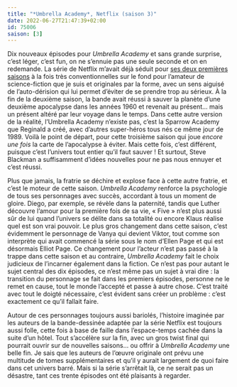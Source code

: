 ```yaml
---
title: "*Umbrella Academy*, Netflix (saison 3)"
date: 2022-06-27T21:47:39+02:00
id: 75006 
saison: [3]
---
```


Dix nouveaux épisodes pour *Umbrella Academy* et sans grande surprise, c’est léger, c’est fun, on ne s’ennuie pas une seule seconde et on en redemande. La série de Netflix m’avait déjà séduit pour [ses deux premières saisons](https://voiretmanger.fr/umbrella-academy-blackman-netflix/) à la fois très conventionnelles sur le fond pour l’amateur de science-fiction que je suis et originales par la forme, avec un sens aiguisé de l’auto-dérision qui lui permet d’éviter de se prendre trop au sérieux. À la fin de la deuxième saison, la bande avait réussi à sauver la planète d’une deuxième apocalypse dans les années 1960 et revenait au présent… mais un présent altéré par leur voyage dans le temps. Dans cette autre version de la réalité, l’Umbrella Academy n’existe pas, c’est la Sparrow Academy que Reginald a créé, avec d’autres super-héros tous nés ce même jour de 1989. Voilà le point de départ, pour cette troisième saison qui joue *encore une fois* la carte de l’apocalypse à éviter. Mais cette fois, c’est différent, puisque c’est l’univers tout entier qu’il faut sauver ! Et surtout, Steve Blackman a suffisamment d’idées nouvelles pour ne pas nous ennuyer et c’est réussi.

Plus que jamais, la fratrie se déchire et explose face à cette autre fratrie, et c’est le moteur de cette saison. *Umbrella Academy* renforce la psychologie de tous ses personnages avec succès, accordant à tous un moment de gloire. Diego, par exemple, se révèle dans la paternité, tandis que Luther découvre l’amour pour la première fois de sa vie, « Five » n’est plus aussi sûr de lui quand l’univers se délite dans sa totalité ou encore Klaus réalise quel est son vrai pouvoir. Le plus gros changement dans cette saison, c’est évidemment le personnage de Vanya qui devient Viktor, tout comme son interprète qui avait commencé la série sous le nom d’Ellen Page et qui est désormais Elliot Page. Ce changement pour l’acteur n’est pas passé à la trappe dans cette saison et au contraire, *Umbrella Academy* fait le choix judicieux de l’incarner également dans la fiction. Ce n’est pas pour autant le sujet central des dix épisodes, ce n’est même pas un sujet à vrai dire : la transition du personnage se fait dans les premiers épisodes, personne ne le remet en cause, tout le monde l’accepté et passe à autre chose. C’est traité avec tout le doigté nécessaire, c’est évident sans créer un problème : c’est exactement ce qu’il fallait faire. 

Autour de ces personnages toujours aussi bariolés, l’histoire imaginée par les auteurs de la bande-dessinée adaptée par la série Netflix est toujours aussi folle, cette fois à base de faille dans l’espace-temps cachée dans la suite d’un hôtel. Tout s’accélère sur la fin, avec un gros twist final qui pourrait ouvrir sur de nouvelles saisons… ou offrir à *Umbrella Academy* une belle fin. Je sais que les auteurs de l’œuvre originale ont prévu une multitude de tomes supplémentaires et qu’il y aurait largement de quoi faire dans cet univers barré. Mais si la série s’arrêtait là, ce ne serait pas un désastre, tant ces trente épisodes ont été plaisants à regarder. 